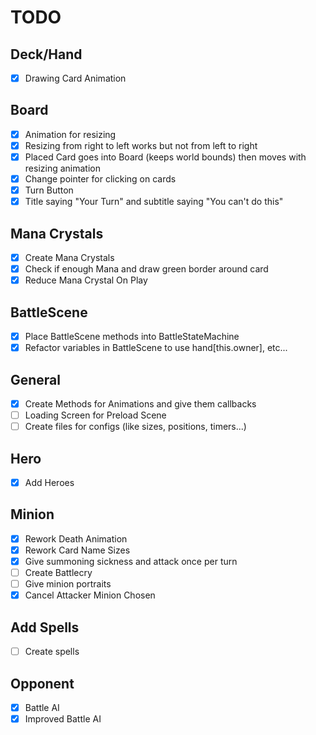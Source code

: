 # TODO

## Deck/Hand

- [x] Drawing Card Animation

## Board

- [x] Animation for resizing
- [x] Resizing from right to left works but not from left to right
- [x] Placed Card goes into Board (keeps world bounds) then moves with resizing animation
- [x] Change pointer for clicking on cards
- [x] Turn Button
- [x] Title saying "Your Turn" and subtitle saying "You can't do this"

## Mana Crystals

- [x] Create Mana Crystals
- [x] Check if enough Mana and draw green border around card
- [x] Reduce Mana Crystal On Play

## BattleScene

- [x] Place BattleScene methods into BattleStateMachine
- [x] Refactor variables in BattleScene to use hand[this.owner], etc...

## General

- [x] Create Methods for Animations and give them callbacks
- [ ] Loading Screen for Preload Scene
- [ ] Create files for configs (like sizes, positions, timers...)

## Hero

- [x] Add Heroes

## Minion

- [x] Rework Death Animation
- [x] Rework Card Name Sizes
- [x] Give summoning sickness and attack once per turn
- [ ] Create Battlecry
- [ ] Give minion portraits
- [x] Cancel Attacker Minion Chosen

## Add Spells

- [ ] Create spells

## Opponent

- [x] Battle AI
- [x] Improved Battle AI
